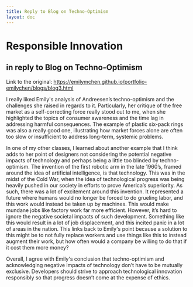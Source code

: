 ```yaml
---
title: Reply to Blog on Techno-Optimism
layout: doc
---
```


# Responsible Innovation
## in reply to Blog on Techno-Optimism

Link to the original: https://emilymchen.github.io/portfolio-emilychen/blogs/blog3.html

I really liked Emily's analysis of Andreesen’s techno-optimism and the challenges she raised in regards to it. Particularly, her critique of the free market as a self-correcting force really stood out to me, when she highlighted the topics of consumer awareness and the time lag in addressing harmful consequences. The example of plastic six-pack rings was also a really good one, illustrating how market forces alone are often too slow or insufficient to address long-term, systemic problems.

In one of my other classes, I learned about another example that I think adds to her point of designers not considering the potential negative impacts of technology and perhaps being a little too blinded by techno-optimism. The invention of the first robotic arm in the late 1960’s, framed around the idea of artificial intelligence, is that technology. This was in the midst of the Cold War, when the idea of technological progress was being heavily pushed in our society in efforts to prove America’s superiority. As such, there was a lot of excitement around this invention. It represented a future where humans would no longer be forced to do grueling labor, and this work would instead be taken up by machines. This would make mundane jobs like factory work far more efficient. However, it’s hard to ignore the negative societal impacts of such development. Something like this would result in a lot of job displacement, and this incited panic in a lot of areas in the nation. This links back to Emily's point because a solution to this might be to not fully replace workers and use things like this to instead augment their work, but how often would a company be willing to do that if it cost them more money?

Overall, I agree with Emily's conclusion that techno-optimism and acknowledging negative impacts of technology don’t have to be mutually exclusive. Developers should strive to approach technological innovation responsibly so that progress doesn’t come at the expense of ethics. 
